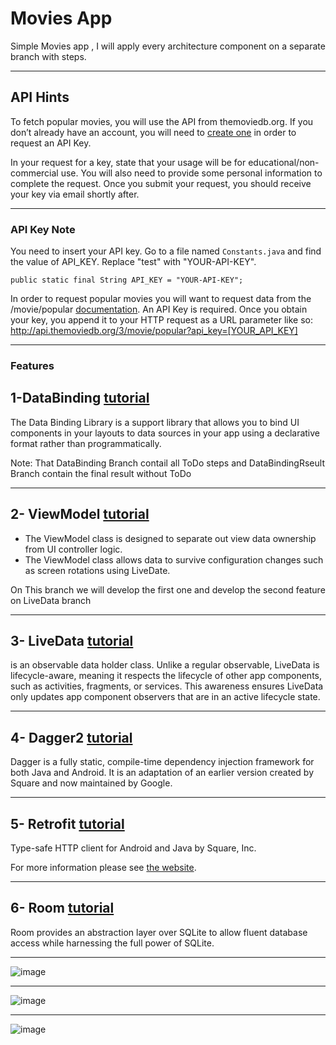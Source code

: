 # Movies App

Simple Movies app , I will apply every architecture component on a separate branch with steps.

-----------------------

##  API Hints

To fetch popular movies, you will use the API from themoviedb.org.
If you don’t already have an account, you will need to [create one](https://www.themoviedb.org/account/signup) in order to request an API Key. 
   
In your request for a key, state that your usage will be for educational/non-commercial use. You will also need to provide some personal information to complete the request. Once you submit your request, you should receive your key via email shortly after.

--------------------------------

### API Key Note
You need to insert your API key.
Go to a file named `Constants.java` and find the value of API_KEY.
Replace "test" with "YOUR-API-KEY".
```
public static final String API_KEY = "YOUR-API-KEY";
```
    
In order to request popular movies you will want to request data from the /movie/popular [documentation](https://developers.themoviedb.org/3/discover/movie-discover). An API Key is required.
Once you obtain your key, you append it to your HTTP request as a URL parameter like so:
http://api.themoviedb.org/3/movie/popular?api_key=[YOUR_API_KEY]

--------------------------------
### Features

##   1-DataBinding [tutorial](https://developer.android.com/topic/libraries/data-binding)

The Data Binding Library is a support library that allows you to bind UI components in your layouts to data sources in your app using a declarative format rather than programmatically.

Note: That DataBinding Branch contail all ToDo steps
and DataBindingRseult Branch contain the final result without ToDo 

--------------------------------

## 2- ViewModel [tutorial](https://developer.android.com/topic/libraries/architecture/viewmodel)

- The ViewModel class is designed to separate out view data ownership from UI controller logic.
- The ViewModel class allows data to survive configuration changes such as screen rotations using LiveDate.

On This branch we will develop the first one and develop the second feature on LiveData branch

--------------------------------

## 3- LiveData [tutorial](https://developer.android.com/topic/libraries/architecture/livedata)

is an observable data holder class. Unlike a regular observable, LiveData is lifecycle-aware, meaning it respects the lifecycle of other app components, such as activities, fragments, or services. This awareness ensures LiveData only updates app component observers that are in an active lifecycle state.

--------------------------------

## 4- Dagger2 [tutorial](https://dagger.dev/)

Dagger is a fully static, compile-time dependency injection framework for both Java and Android. It is an adaptation of an earlier version created by Square and now maintained by Google.

--------------------------------

## 5- Retrofit [tutorial](https://square.github.io/retrofit/)

Type-safe HTTP client for Android and Java by Square, Inc.

For more information please see [the website](https://square.github.io/retrofit/).

--------------------------------

## 6- Room [tutorial](https://developer.android.com/training/data-storage/room/index.html)

Room provides an abstraction layer over SQLite to allow fluent database access while harnessing the full power of SQLite.

--------------------------------

![image](https://i.imgur.com/xr4nzpD.png)

--------------------------------

![image](https://i.imgur.com/v0b4mky.png)

--------------------------------

![image](https://i.imgur.com/PeH0gDK.png)


